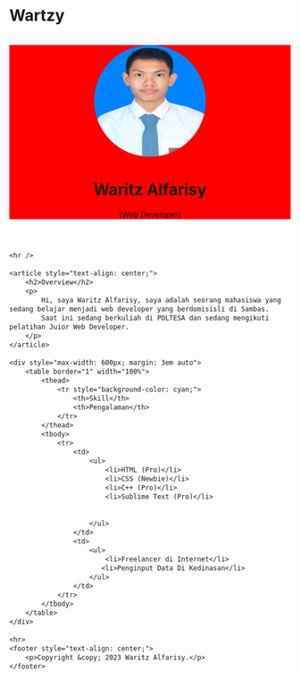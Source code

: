 # Wartzy
<!DOCTYPE html>
<html lang="en">

<head>
    <meta charset="UTF-8">
    <meta name="viewport" content="width=device-width, initial-scale=1.0">
    <title>Wartzy ( Waritz Alfarisy) Personal Website</title>
    <style>
        header
        {
            background-color: red;
        }
    </style>
</head>

<body>
    <br>
    <header style="text-align: center;">
        <img src="foto.jpg"  width="200" height="200" style="border-radius: 50%;"/>
        <h1>Waritz Alfarisy</h1>
        <p>(Web Developer)</p>
    </header>

    <hr />

    <article style="text-align: center;">
        <h2>Overview</h2>
        <p>
            Hi, saya Waritz Alfarisy, saya adalah seorang mahasiswa yang sedang belajar menjadi web developer yang berdomisisli di Sambas.
            Saat ini sedang berkuliah di POLTESA dan sedang mengikuti pelatihan Juior Web Developer.
        </p>
    </article>

    <div style="max-width: 600px; margin: 3em auto">
        <table border="1" width="100%">
            <thead>
                <tr style="background-color: cyan;">
                    <th>Skill</th>
                    <th>Pengalaman</th>
                </tr>
            </thead>
            <tbody>
                <tr>
                    <td>
                        <ul>
                            <li>HTML (Pro)</li>
                            <li>CSS (Newbie)</li>
                            <li>C++ (Pro)</li>
                            <li>Sublime Text (Pro)</li>
                            

                        </ul>
                    </td>
                    <td>
                        <ul>
                            <li>Freelancer di Internet</li>
                           <li>Penginput Data Di Kedinasan</li>
                        </ul>
                    </td>
                </tr>
            </tbody>
        </table>
    </div>

    <hr>
    <footer style="text-align: center;">
        <p>Copyright &copy; 2023 Waritz Alfarisy.</p>
    </footer>
</body>
</html>
